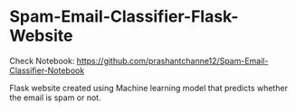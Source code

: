 # Spam-Email-Classifier-Flask-Website

Check Notebook: https://github.com/prashantchanne12/Spam-Email-Classifier-Notebook

Flask website created using Machine learning model that predicts whether the email is spam or not. 
